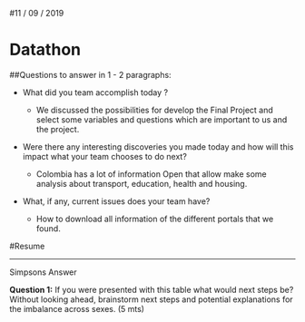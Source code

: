 #11 / 09 / 2019   
# Datathon

##Questions to answer in 1 - 2 paragraphs:

* What did you team accomplish today ?

  * We discussed the possibilities for develop the Final Project and select some variables and questions which are important to us and the project.

* Were there any interesting discoveries you made today and how will this impact what your team chooses to do next?

  * Colombia has a lot of information Open that allow make some analysis about transport, education, health and housing.

* What, if any, current issues does your team have?

  * How to download all information of the different portals that we found.

#Resume

******************************************************************

Simpsons Answer

**Question 1:** If you were presented with this table what would next steps be? Without looking ahead, brainstorm next steps and potential explanations for the imbalance across sexes. (5 mts)

